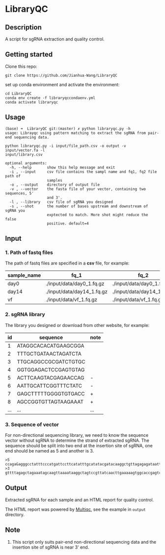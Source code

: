# LibraryQC

## Description

A script for sgRNA extraction and quality control.

## Getting started

Clone this repo:

```shell
git clone https://github.com/Jianhua-Wang/LibraryQC
```

set up conda environment and activate the environment:

```shell
cd LibraryQC
conda env create -f libraryqccondaenv.yml
conda activate libraryqc
```

## Usage

```shell
(base) ➜  LibraryQC git:(master) ✗ python libraryqc.py -h    
usage: Librayqc using pattern matching to extract the sgRNA from pair-end sequencing data.

python libraryqc.py -i input/file_path.csv -o output -v input/vector.fa -l
input/library.csv

optional arguments:
  -h, --help       show this help message and exit
  -i , --input     csv file contains the sampl name and fq1, fq2 file path of
                   samples
  -o , --output    directory of output file
  -v , --vector    the fasta file of your vector, containing two sequences, 5'
                   and 3'.
  -l , --library   csv file of sgRNA you designed
  -s , --shot      the number of bases upstream and downstream of sgRNA you
                   exptected to match. More shot might reduce the false
                   positive. default=4
```

## Input

### 1. Path of fastq files

The path of fastq files are specified in a **csv** file, for example:

| sample_name | fq_1                       | fq_2                       |
| ----------- | -------------------------- | -------------------------- |
| day0        | ./input/data/day0_1.fq.gz  | ./input/data/day0_1.fq.gz  |
| day14       | ./input/data/day14_1.fq.gz | ./input/data/day14_1.fq.gz |
| vf          | ./input/data/vf_1.fq.gz    | ./input/data/vf_1.fq.gz    |

### 2. sgRNA library

The library you designed or download from other website, for example:

| id   | sequence             | note |
| ---- | -------------------- | ---- |
| 1    | ATAGGCACACATGAAGCGGA |      |
| 2    | TTTGCTGATAACTAGATCTA |      |
| 3    | TTGCAGGCCGCGATCTGTGC |      |
| 4    | GGTGGAGACTCCGAGTGTAG |      |
| 5    | ACTTCAAGTACGAGAACCAG | -    |
| 6    | AATTGCATTCGGTTTCTATC | -    |
| 7    | GAGCTTTTTGGGGTGTGACC | +    |
| 8    | AGCCGGTGTTAGTAAGAAAT | +    |
| ...  | ...                  | ...  |

### 3. Sequence of vector

For non-directional sequencing library, we need to know the sequence vector without sgRNA to determine the strand of extracted sgRNA. The sequence should be split into two end at the insertion site of sgRNA, one end should be named as 5 and another is 3.

```
>5
ccagaGagggcctatttcccatgattccttcatatttgcatatacgatacaaggctgttagagagataattagaattaatttgactgtaaacacaaagatattagtacaaaatacgtgacgtagaaagtaataatttcttgggtagtttgcagttttaaaattatgttttaaaatggactatcatatgcttaccgtaacttgaaagtatttcgatttcttggctttatatatcttgtggaaaggacgaaacaccg
>3
gttttagagctagaaatagcaagttaaaataaggctagtccgttatcaacttgaaaaagtggcaccgagtcg
```

## Output

Extracted sgRNA for each sample and an HTML report for quality control.

The HTML report was powered by [Multiqc](<https://multiqc.info/>), see the example in `output` directory.

## Note

1. This script only suits pair-end non-directional sequencing data and the insertion site of sgRNA is near 3' end.